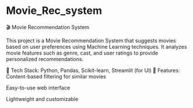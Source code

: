 # Movie_Rec_system
🎬 Movie Recommendation System

This project is a Movie Recommendation System that suggests movies based on user preferences using Machine Learning techniques. It analyzes movie features such as genre, cast, and user ratings to provide personalized recommendations.

🔹 Tech Stack: Python, Pandas, Scikit-learn, Streamlit (for UI)
🔹 Features: Content-based filtering for similar movies

Easy-to-use web interface

Lightweight and customizable
